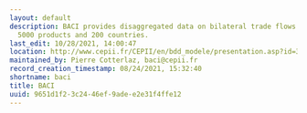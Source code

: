 ```yaml
---
layout: default
description: BACI provides disaggregated data on bilateral trade flows for more than
  5000 products and 200 countries.
last_edit: 10/28/2021, 14:00:47
location: http://www.cepii.fr/CEPII/en/bdd_modele/presentation.asp?id=37
maintained_by: Pierre Cotterlaz, baci@cepii.fr
record_creation_timestamp: 08/24/2021, 15:32:40
shortname: baci
title: BACI
uuid: 9651d1f2-3c24-46ef-9ade-e2e31f4ffe12
---
```

